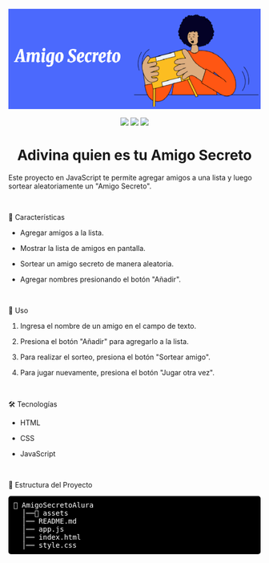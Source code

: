 <p align="center">
  <img src="assets/banner_amigo_secreto.png" alt="Banner" width="600">
</p>

<p align="center">
  <img src="https://img.shields.io/badge/STATUS-TERMINADO-green">
  <img src="https://img.shields.io/badge/LICENCIA-ALURA G8-blue">
  <img src="https://img.shields.io/badge/HECHO EN-MARZO 2025-yellow">
</p>

<h1 align="center">Adivina quien es tu Amigo Secreto</h1>

<p>Este proyecto en JavaScript te permite agregar amigos a una lista y luego sortear aleatoriamente un "Amigo Secreto".</p>

<br>

📌 Características

- Agregar amigos a la lista.

- Mostrar la lista de amigos en pantalla.

- Sortear un amigo secreto de manera aleatoria.

- Agregar nombres presionando el botón "Añadir".
  
<br>

🚀 Uso

1) Ingresa el nombre de un amigo en el campo de texto.

2) Presiona el botón "Añadir" para agregarlo a la lista.

3) Para realizar el sorteo, presiona el botón "Sortear amigo".

4) Para jugar nuevamente, presiona el botón "Jugar otra vez".

<br>

🛠️ Tecnologías

- HTML

- CSS

- JavaScript

<br>

📂 Estructura del Proyecto

<pre style="background-color: black; color: white; padding: 10px; border-radius: 5px;">
📁 AmigoSecretoAlura
  │──📁 assets
  │── README.md
  │── app.js
  │── index.html
  │── style.css
</pre>

